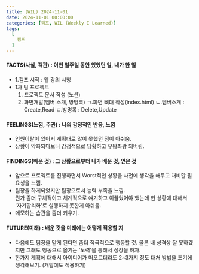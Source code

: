 ```yaml
---
title: (WIL) 2024-11-01
date: 2024-11-01 00:00:00
categories: [캠프, WIL (Weekly I Learned)]
tags:
  [
    캠프
  ]
---
```


#### FACTS(사실, 객관) : 이번 일주일 동안 있었던 일, 내가 한 일
- 1.캠프 시작 : 웹 강의 시청
- 1차 팀 프로젝트 
  1. 프로젝트 문서 작성 (노션)
  2. 화면개발(멤버 소개, 방명록)
  ㄱ.화면 뼈대 작성(index.html)
  ㄴ.멤버소개 : Create,Read
  ㄷ.방명록 : Delete,Update

#### FEELINGS(느낌, 주관) : 나의 감정적인 반응, 느낌
- 인원이탈이 있어서 계획대로 많이 못했던 점이 아쉬움.
- 상황이 악화되다보니 감정적으로 당황하고 우왕좌왕 되버림.

#### FINDINGS(배운 것) : 그 상황으로부터 내가 배운 것, 얻은 것
- 앞으로 프로젝트를 진행하면서 Worst적인 상황을 사전에 생각을 해두고 대비할 필요성을 느낌.
- 팀장을 하게되었지만 팀장으로서 능력 부족을 느낌.  
  뭔가 좀더 구체적이고 체계적으로 얘기하고 이끌었어야 했는데 현 상황에 대해서 '자기합리화'로 실행하지 못한게 아쉬움.
- 메모하는 습관을 좀더 키우기.

#### FUTURE(미래) : 배운 것을 미래에는 어떻게 적용할 지
- 다음에도 팀장을 맡게 된다면 좀더 적극적으로 행동할 것. 물론 내 성격상 잘 못하겠지만 그래도 행동으로 옮기는 '노력'을 통해서 성장을 하자.
- 한가지 계획에 대해서 아이디어가 떠오르더라도 2~3가지 정도 대처 방법을 초기에 생각해보기. (개발에도 적용하기) 
  

